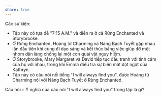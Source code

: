 ```yaml
---
share: true
---
```

Các sự kiện:

-   Tập này có tựa đề "7:15 A.M." và diễn ra ở cả Rừng Enchanted và Storybrooke.
-   Ở Rừng Enchanted, Hoàng tử Charming và Nàng Bạch Tuyết gặp nhau lần đầu tiên khi cùng đi dạo sáng và kết thúc bằng việc giúp đỡ một nhóm dân làng chống lại một con quái vật nguy hiểm.
-   Ở Storybrooke, Mary Margaret và David tiếp tục đấu tranh với tình cảm của họ với nhau, trong khi Emma điều tra sự biến mất đột ngột của Kathryn.
-   Tập này có câu nói nổi tiếng "I will always find you", được Hoàng tử Charming nói với Nàng Bạch Tuyết ở Rừng Enchanted.

Câu hỏi :: Ý nghĩa của câu nói "I will always find you" trong tập là gì?